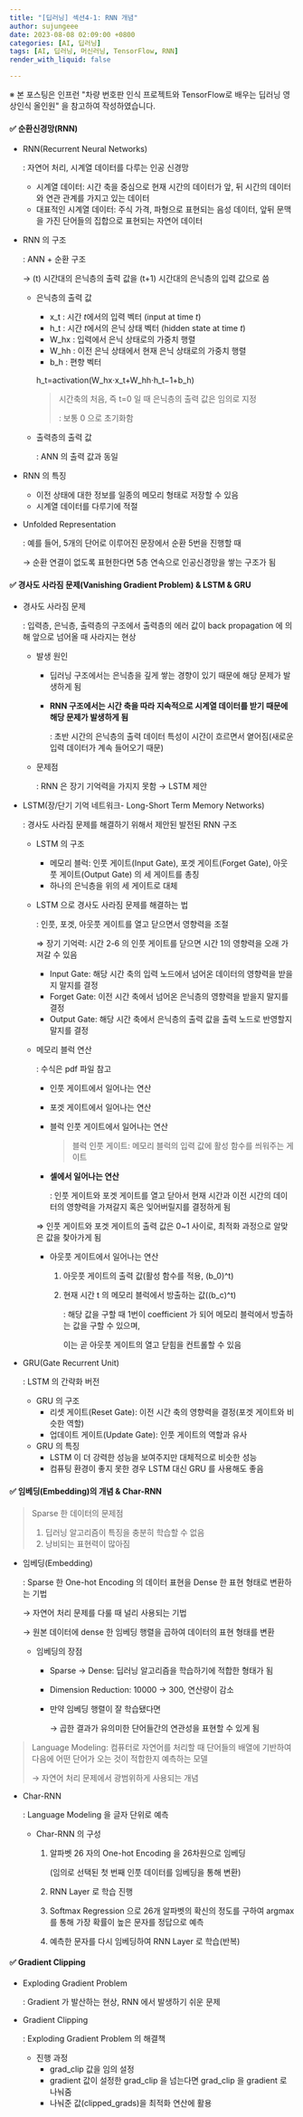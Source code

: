```yaml
---
title: "[딥러닝] 섹션4-1: RNN 개념"
author: sujungeee
date: 2023-08-08 02:09:00 +0800
categories: [AI, 딥러닝]
tags: [AI, 딥러닝, 머신러닝, TensorFlow, RNN]
render_with_liquid: false

---
```




※ 본 포스팅은 인프런 "차량 번호판 인식 프로젝트와 TensorFlow로 배우는 딥러닝 영상인식 올인원" 을 참고하여 작성하였습니다.



#### ✅  순환신경망(RNN)

- RNN(Recurrent Neural Networks)

  : 자연어 처리, 시계열 데이터를 다루는 인공 신경망

  - 시계열 데이터: 시간 축을 중심으로 현재 시간의 데이터가 앞, 뒤 시간의 데이터와 연관 관계를 가지고 있는 데이터
  - 대표적인 시계열 데이터: 주식 가격, 파형으로 표현되는 음성 데이터, 앞뒤 문맥을 가진 단어들의 집합으로 표현되는 자연어 데이터

- RNN 의 구조

  : ANN + 순환 구조

  → (t) 시간대의 은닉층의 출력 값을 (t+1) 시간대의 은닉층의 입력 값으로 씀

  - 은닉층의 출력 값

    - x_t : 시간 *t*에서의 입력 벡터 (input at time *t*)
    - h_t : 시간 *t*에서의 은닉 상태 벡터 (hidden state at time *t*)
    - W_hx : 입력에서 은닉 상태로의 가중치 행렬
    - W_hh : 이전 은닉 상태에서 현재 은닉 상태로의 가중치 행렬
    - b_h : 편향 벡터

    h_t=activation(W_hx⋅x_t+W_hh⋅h_t−1+b_h)

    > 시간축의 처음, 즉 t=0 일 때 은닉층의 출력 값은 임의로 지정
    >
    > : 보통 0 으로 초기화함

  - 출력층의 출력 값

    : ANN 의 출력 값과 동일

- RNN 의 특징

  - 이전 상태에 대한 정보를 일종의 메모리 형태로 저장할 수 있음
  - 시계열 데이터를 다루기에 적절

- Unfolded Representation

  : 예를 들어, 5개의 단어로 이루어진 문장에서 순환 5번을 진행할 때

  → 순환 연결이 없도록 표현한다면 5층 연속으로 인공신경망을 쌓는 구조가 됨



#### ✅  경사도 사라짐 문제(Vanishing Gradient Problem) & LSTM & GRU

- 경사도 사라짐 문제

  : 입력층, 은닉층, 출력층의 구조에서 출력층의 에러 값이 back propagation 에 의해 앞으로 넘어올 때 사라지는 현상

  - 발생 원인

    - 딥러닝 구조에서는 은닉층을 깊게 쌓는 경향이 있기 때문에 해당 문제가 발생하게 됨

    - **RNN 구조에서는 시간 축을 따라 지속적으로 시계열 데이터를 받기 때문에 해당 문제가 발생하게 됨**

      : 초반 시간의 은닉층의 출력 데이터 특성이 시간이 흐르면서 옅어짐(새로운 입력 데이터가 계속 들어오기 때문)

  - 문제점

    : RNN 은 장기 기억력을 가지지 못함 → LSTM 제안

- LSTM(장/단기 기억 네트워크- Long-Short Term Memory Networks)

  : 경사도 사라짐 문제를 해결하기 위해서 제안된 발전된 RNN 구조

  - LSTM 의 구조

    - 메모리 블럭: 인풋 게이트(Input Gate), 포겟 게이트(Forget Gate), 아웃풋 게이트(Output Gate) 의 세 게이트를 총칭
    - 하나의 은닉층을 위의 세 게이트로 대체

  - LSTM 으로 경사도 사라짐 문제를 해결하는 법

    : 인풋, 포겟, 아웃풋 게이트를 열고 닫으면서 영향력을 조절

    ⇒ 장기 기억력: 시간 2-6 의 인풋 게이트를 닫으면 시간 1의 영향력을 오래 가져갈 수 있음

    - Input Gate: 해당 시간 축의 입력 노드에서 넘어온 데이터의 영향력을 받을지 말지를 결정
    - Forget Gate: 이전 시간 축에서 넘어온 은닉층의 영향력을 받을지 말지를 결정
    - Output Gate: 해당 시간 축에서 은닉층의 출력 값을 출력 노드로 반영할지 말지를 결정

  - 메모리 블럭 연산

    : 수식은 pdf 파일 참고

    - 인풋 게이트에서 일어나는 연산

    - 포겟 게이트에서 일어나는 연산

    - 블럭 인풋 게이트에서 일어나는 연산

      > 블럭 인풋 게이트: 메모리 블럭의 입력 값에 활성 함수를 씌워주는 게이트

    - **셀에서 일어나는 연산**

      : 인풋 게이트와 포겟 게이트를 열고 닫아서 현재 시간과 이전 시간의 데이터의 영향력을 가져갈지 혹은 잊어버릴지를 결정하게 됨

    ⇒ 인풋 게이트와 포겟 게이트의 출력 값은 0~1 사이로, 최적화 과정으로 알맞은 값을 찾아가게 됨

    - 아웃풋 게이트에서 일어나는 연산

      1. 아웃풋 게이트의 출력 값(활성 함수를 적용, (b_0)^t)

      2. 현재 시간 t 의 메모리 블럭에서 방출하는 값((b_c)^t)

         : 해당 값을 구할 때 1번이 coefficient 가 되어 메모리 블럭에서 방출하는 값을 구할 수 있으며,

         이는 곧 아웃풋 게이트의 열고 닫힘을 컨트롤할 수 있음

- GRU(Gate Recurrent Unit)

  : LSTM 의 간략화 버전

  - GRU 의 구조
    - 리셋 게이트(Reset Gate): 이전 시간 축의 영향력을 결정(포겟 게이트와 비슷한 역할)
    - 업데이트 게이트(Update Gate): 인풋 게이트의 역할과 유사
  - GRU 의 특징
    - LSTM 이 더 강력한 성능을 보여주지만 대체적으로 비슷한 성능
    - 컴퓨팅 환경이 좋지 못한 경우 LSTM 대신 GRU 를 사용해도 좋음



#### ✅  임베딩(Embedding)의 개념 & Char-RNN

> Sparse 한 데이터의 문제점
>
> 1. 딥러닝 알고리즘이 특징을 충분히 학습할 수 없음
> 2. 낭비되는 표현력이 많아짐

- 임베딩(Embedding)

  : Sparse 한 One-hot Encoding 의 데이터 표현을 Dense 한 표현 형태로 변환하는 기법

  → 자연어 처리 문제를 다룰 때 널리 사용되는 기법

  → 원본 데이터에 dense 한 임베딩 행렬을 곱하여 데이터의 표현 형태를 변환

  - 임베딩의 장점

    - Sparse → Dense: 딥러닝 알고리즘을 학습하기에 적합한 형태가 됨

    - Dimension Reduction: 10000 → 300, 연산량이 감소

    - 만약 임베딩 행렬이 잘 학습됐다면

      → 곱한 결과가 유의미한 단어들간의 연관성을 표현할 수 있게 됨

> Language Modeling: 컴퓨터로 자연어를 처리할 때 단어들의 배열에 기반하여 다음에 어떤 단어가 오는 것이 적합한지 예측하는 모델
>
> → 자연어 처리 문제에서 광범위하게 사용되는 개념

- Char-RNN

  : Language Modeling 을 글자 단위로 예측

  - Char-RNN 의 구성

    1. 알파벳 26 자의 One-hot Encoding 을 26차원으로 임베딩

       (임의로 선택된 첫 번째 인풋 데이터를 임베딩을 통해 변환)

    2. RNN Layer 로 학습 진행

    3. Softmax Regression 으로 26개 알파벳의 확신의 정도를 구하여 argmax 를 통해 가장 확률이 높은 문자를 정답으로 예측

    4. 예측한 문자를 다시 임베딩하여 RNN Layer 로 학습(반복)



#### ✅  Gradient Clipping

- Exploding Gradient Problem

  : Gradient 가 발산하는 현상, RNN 에서 발생하기 쉬운 문제

- Gradient Clipping

  : Exploding Gradient Problem 의 해결책

  - 진행 과정
    - grad_clip 값을 임의 설정
    - gradient 값이 설정한 grad_clip 을 넘는다면 grad_clip 을 gradient 로 나눠줌
    - 나눠준 값(clipped_grads)을 최적화 연산에 활용
